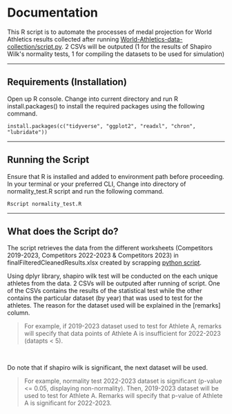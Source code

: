 # **Documentation**

This R script is to automate the processes of medal projection for World Athletics results collected after running <a href="https://github.com/FSonline23/World-Athletics-data-collection">World-Athletics-data-collection/script.py</a>. 2 CSVs will be outputed (1 for the results of Shapiro Wilk's normality tests, 1 for compiling the datasets to be used for simulation)

<hr>

## **Requirements (Installation)**

Open up R console. Change into current directory and run R install.packages() to install the required packages using the following command.

<pre><code>install.packages(c("tidyverse", "ggplot2", "readxl", "chron", "lubridate"))</code></pre>
<hr>

## **Running the Script**

Ensure that R is installed and added to environment path before proceeding. In your terminal or your preferred CLI, Change into directory of normality_test.R script and run the following command.

<pre><code>Rscript normality_test.R</code></pre>
<hr>

## **What does the Script do?**

The script retrieves the data from the different worksheets (Competitors 2019-2023, Competitors 2022-2023 & Competitors 2023) in finalFilteredCleanedResults.xlsx created by scrapping <a href="https://github.com/FSonline23/World-Athletics-data-collection/blob/main/script.py">python script</a>.

Using dplyr library, shapiro wilk test will be conducted on the each unique athletes from the data. 2 CSVs will be outputed after running of script. One of the CSVs contains the results of the statistical test while the other contains the particular dataset (by year) that was used to test for the athletes. The reason for the dataset used will be explained in the [remarks] column.

<blockquote>For example, if 2019-2023 dataset used to test for Athlete A, remarks will specify that data points of Athlete A is insufficient for 2022-2023 (datapts < 5).</blockquote>

<br/>

Do note that if shapiro wilk is significant, the next dataset will be used.

<blockquote>For example, normality test 2022-2023 dataset is significant (p-value <= 0.05, displaying non-normality). Then, 2019-2023 dataset will be used to test for Athlete A. Remarks will specify that p-value of Athlete A is significant for 2022-2023.</blockquote>

<br/>
